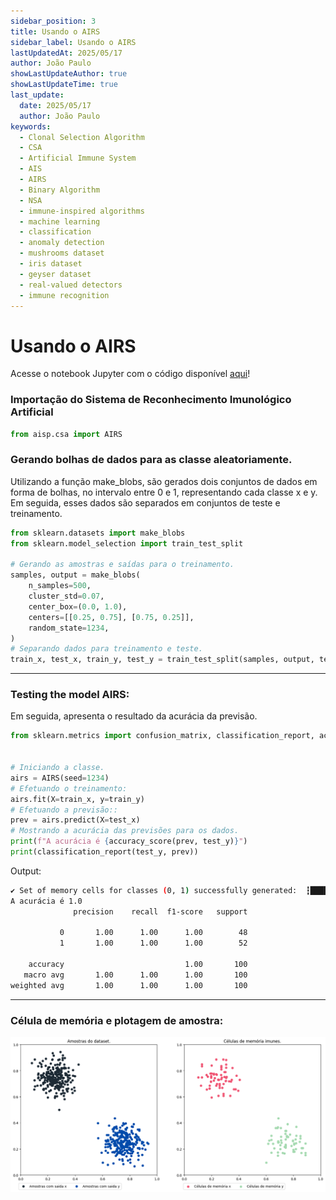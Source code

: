 ```yaml
---
sidebar_position: 3
title: Usando o AIRS
sidebar_label: Usando o AIRS
lastUpdatedAt: 2025/05/17
author: João Paulo
showLastUpdateAuthor: true
showLastUpdateTime: true
last_update:
  date: 2025/05/17
  author: João Paulo
keywords:
  - Clonal Selection Algorithm
  - CSA
  - Artificial Immune System
  - AIS
  - AIRS
  - Binary Algorithm
  - NSA
  - immune-inspired algorithms
  - machine learning
  - classification
  - anomaly detection
  - mushrooms dataset
  - iris dataset
  - geyser dataset
  - real-valued detectors
  - immune recognition
---
```


# Usando o AIRS

Acesse o notebook Jupyter com o código disponível [aqui](https://github.com/AIS-Package/aisp/blob/main/examples/pt-br/classification/AIRS/example_with_randomly_generated_dataset-en.ipynb)!

### Importação do Sistema de Reconhecimento Imunológico Artificial
```python
from aisp.csa import AIRS
```

### Gerando bolhas de dados para as classe aleatoriamente.

Utilizando a função make_blobs, são gerados dois conjuntos de dados em forma de bolhas, no intervalo entre 0 e 1, representando cada classe x e y. Em seguida, esses dados são separados em conjuntos de teste e treinamento.

```python
from sklearn.datasets import make_blobs
from sklearn.model_selection import train_test_split

# Gerando as amostras e saídas para o treinamento.
samples, output = make_blobs(
    n_samples=500,
    cluster_std=0.07,
    center_box=(0.0, 1.0),
    centers=[[0.25, 0.75], [0.75, 0.25]],
    random_state=1234,
)
# Separando dados para treinamento e teste.
train_x, test_x, train_y, test_y = train_test_split(samples, output, test_size=0.2)
```

---

### Testing the model AIRS:

Em seguida, apresenta o resultado da acurácia da previsão.

```python
from sklearn.metrics import confusion_matrix, classification_report, accuracy_score


# Iniciando a classe.
airs = AIRS(seed=1234)
# Efetuando o treinamento: 
airs.fit(X=train_x, y=train_y)
# Efetuando a previsão:: 
prev = airs.predict(X=test_x)
# Mostrando a acurácia das previsões para os dados.
print(f"A acurácia é {accuracy_score(prev, test_y)}")
print(classification_report(test_y, prev))
```

Output:
```bash
✔ Set of memory cells for classes (0, 1) successfully generated:  ┇██████████┇ 400/400 memory cells for each aᵢ
A acurácia é 1.0
              precision    recall  f1-score   support

           0       1.00      1.00      1.00        48
           1       1.00      1.00      1.00        52

    accuracy                           1.00       100
   macro avg       1.00      1.00      1.00       100
weighted avg       1.00      1.00      1.00       100
```

---

### Célula de memória e plotagem de amostra:

![](../../assets/exemple_airs_plot.png)